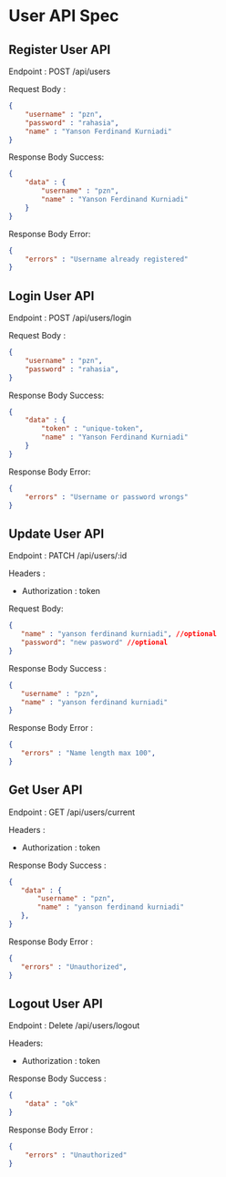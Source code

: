 # User API Spec

## Register User API

Endpoint :  POST /api/users

Request Body : 

```json      
{
    "username" : "pzn",
    "password" : "rahasia",
    "name" : "Yanson Ferdinand Kurniadi"
}
```

Response Body Success: 

```json      
{
    "data" : {
        "username" : "pzn",
        "name" : "Yanson Ferdinand Kurniadi"
    }
}
```

Response Body Error: 

```json      
{
    "errors" : "Username already registered"
}
```

## Login User API

Endpoint : POST /api/users/login

Request Body : 

```json      
{
    "username" : "pzn",
    "password" : "rahasia",
}
```

Response Body Success: 

```json      
{
    "data" : {
        "token" : "unique-token",
        "name" : "Yanson Ferdinand Kurniadi"
    }
}
```

Response Body Error: 

```json      
{
    "errors" : "Username or password wrongs"
}
```

## Update User API

 Endpoint : PATCH /api/users/:id

 Headers : 
 - Authorization : token

 Request Body:

 ```json
 {
    "name" : "yanson ferdinand kurniadi", //optional
    "password": "new pasword" //optional
 }
 ```

 Response Body Success :

 ```json
 {
    "username" : "pzn", 
    "name" : "yanson ferdinand kurniadi"
 }
 ```

Response Body Error :

 ```json
 {
    "errors" : "Name length max 100", 
 }
 ```

## Get User API

Endpoint : GET /api/users/current

Headers :
- Authorization : token

Response Body Success :

 ```json
 {
    "data" : {
        "username" : "pzn",
        "name" : "yanson ferdinand kurniadi"
    }, 
 }
 ```

Response Body Error :

 ```json
 {
    "errors" : "Unauthorized", 
 }
 ```

## Logout User API

Endpoint : Delete /api/users/logout

Headers: 
- Authorization : token

Response Body Success : 

```json
{
    "data" : "ok"
}
```

Response Body Error : 

```json
{
    "errors" : "Unauthorized"
}
```

